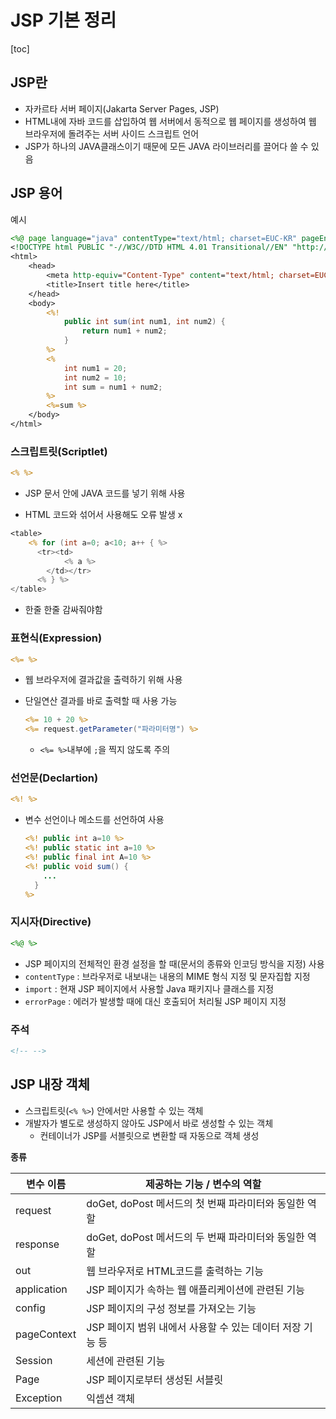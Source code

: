# JSP 기본 정리

[toc]

## JSP란

- 자카르타 서버 페이지(Jakarta Server Pages, JSP)
- HTML내에 자바 코드를 삽입하여 웹 서버에서 동적으로 웹 페이지를 생성하여 웹 브라우저에 돌려주는 서버 사이드 스크립트 언어
- JSP가 하나의 JAVA클래스이기 때문에 모든 JAVA 라이브러리를 끌어다 쓸 수 있음



## JSP 용어

예시

```jsp
<%@ page language="java" contentType="text/html; charset=EUC-KR" pageEncoding="EUC-KR"%>
<!DOCTYPE html PUBLIC "-//W3C//DTD HTML 4.01 Transitional//EN" "http://www.w3.org/TR/html4/loose.dtd">
<html>
    <head>
        <meta http-equiv="Content-Type" content="text/html; charset=EUC-KR">
        <title>Insert title here</title>
    </head>
    <body>
        <%! 
    		public int sum(int num1, int num2) {
    			return num1 + num2;
			}
    	%>
        <% 
        	int num1 = 20;
        	int num2 = 10;
        	int sum = num1 + num2;
        %>
        <%=sum %>
    </body>
</html>
```



### 스크립트릿(Scriptlet)

```jsp
<% %>
```

- JSP 문서 안에 JAVA 코드를 넣기 위해 사용

-  HTML 코드와 섞어서 사용해도 오류 발생 x

  ```jsp
  <table>
      <% for (int a=0; a<10; a++ { %>
      	<tr><td>
              <% a %>
          </td></tr>
      	<% } %>
  </table>
  ```

  - 한줄 한줄 감싸줘야함



### 표현식(Expression)

```jsp
<%= %>
```

- 웹 브라우저에 결과값을 출력하기 위해 사용

- 단일연산 결과를 바로 출력할 때 사용 가능

  ```jsp
  <%= 10 + 20 %>
  <%= request.getParameter("파라미터명") %>
  ```

  - `<%= %>`내부에 `;`을 찍지 않도록 주의



### 선언문(Declartion)

```jsp
<%! %>
```

- 변수 선언이나 메소드를 선언하여 사용

  ```jsp
  <%! public int a=10 %>
  <%! public static int a=10 %>
  <%! public final int A=10 %>
  <%! public void sum() {
      ...
  	}
  %>
  ```

  

### 지시자(Directive)

```jsp
<%@ %>
```

- JSP 페이지의 전체적인 환경 설정을 할 때(문서의 종류와 인코딩 방식을 지정) 사용
- `contentType` : 브라우저로 내보내는 내용의 MIME 형식 지정 및 문자집합 지정
- `import` : 현재 JSP 페이지에서 사용할 Java 패키지나 클래스를 지정
- `errorPage` : 에러가 발생할 때에 대신 호출되어 처리될 JSP 페이지 지정



### 주석

```jsp
<!-- -->
```



##  JSP 내장 객체

- 스크립트릿(`<% %>`) 안에서만 사용할 수 있는 객체
- 개발자가 별도로 생성하지 않아도 JSP에서 바로 생성할 수 있는 객체
  - 컨테이너가 JSP를 서블릿으로 변환할 때 자동으로 객체 생성



**종류**

| 변수 이름   | 제공하는 기능 / 변수의 역할                               |
| ----------- | --------------------------------------------------------- |
| request     | doGet, doPost 메서드의 첫 번째 파라미터와 동일한 역할     |
| response    | doGet, doPost 메서드의 두 번째 파라미터와 동일한 역할     |
| out         | 웹 브라우저로 HTML코드를 출력하는 기능                    |
| application | JSP 페이지가 속하는 웹 애플리케이션에 관련된 기능         |
| config      | JSP 페이지의 구성 정보를 가져오는 기능                    |
| pageContext | JSP 페이지 범위 내에서 사용할 수 있는 데이터 저장 기능 등 |
| Session     | 세션에 관련된 기능                                        |
| Page        | JSP 페이지로부터 생성된 서블릿                            |
| Exception   | 익셉션 객체                                               |

